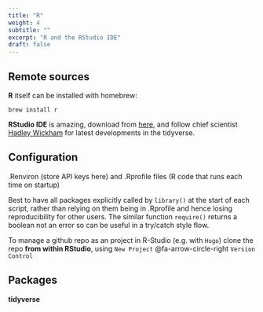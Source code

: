 ```yaml
---
title: "R"
weight: 4
subtitle: ""
excerpt: "R and the RStudio IDE"
draft: false
---
```


## Remote sources

**R** itself can be installed with homebrew:

```
brew install r
```

**RStudio IDE** is amazing, download from [here](https://www.rstudio.com/products/rstudio/download/), and follow chief scientist [Hadley Wickham](https://twitter.com/hadleywickham) for latest developments in the tidyverse.

## Configuration
.Renviron (store API keys here) and .Rprofile files (R code that runs each time on startup)

Best to have all packages explicitly called by `library()` at the start of each script, rather than relying on them being in .Rprofile and hence losing reproducibility for other users.  The similar function `require()` returns a boolean not an error so can be useful in a try/catch style flow.

To manage a github repo as an project in R-Studio (e.g. with ```Hugo```) clone the repo **from within RStudio**, using ```New Project``` @fa-arrow-circle-right ```Version Control```

## Packages
**tidyverse**
